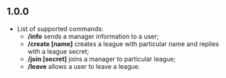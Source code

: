 ## 1.0.0

* List of supported commands:
    * **/info** sends a manager information to a user;
    * **/create [name]** creates a league with particular name and replies with a league secret;
    * **/join [secret]** joins a manager to particular league;
    * **/leave** allows a user to leave a league.